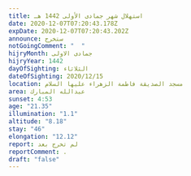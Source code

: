 ```yaml
---
title: استهلال شهر جمادى الأولى 1442 هـ
date: 2020-12-07T07:20:43.178Z
expDate: 2020-12-07T07:20:43.202Z
announce: ستخرج
notGoingComment: "  "
hijryMonth: جمادى الاولى
hijryYear: 1442
dayOfSighting: الثلاثاء
dateOfSighting: 2020/12/15
location: مسجد الصديقة فاطمة الزهراء عليها السلام
area: عبدالله المبارك
sunset: 4:53
age: "21.35"
illumination: "1.1"
altitude: "8.18"
stay: "46"
elongation: "12.12"
report: لم تخرج بعد
reportComment: .
draft: "false"
---
```

